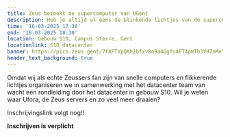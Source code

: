 ```yaml
---
title: Zeus bezoekt de supercomputer van UGent
description: Heb je altijd al eens de blinkende lichtjes van de supercomputer in het datacenter van dichtbij willen zien? Dit is je kans!
time: '16-03-2025 17:30'
end: '16-03-2025 18:30'
location: Gebouw S10, Campus Sterre, Gent
locationlink: S10 datacenter
banner: https://pics.zeus.gent/7fXPTVpQKh2bfxvRnBa4Qgfo4FT4pmTb3VH7nMe5.jpg
header_text_background: true
---
```


Omdat wij als echte Zeussers fan zijn van snelle computers en flikkerende lichtjes organiseren we in samenwerking met het datacenter team van wacht een rondleiding door het datacenter in gebouw S10. Wil je weten waar Ufora, de Zeus servers en zo veel meer draaien?

Inschrijvingslink volgt nog!!

**Inschrijven is verplicht**
